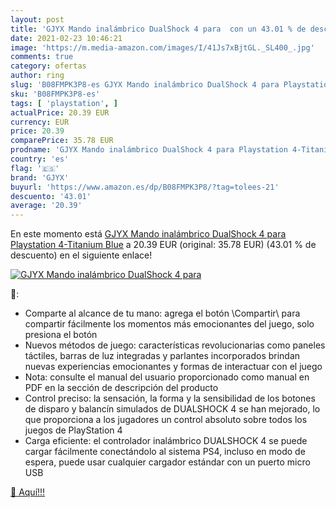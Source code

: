 ```yaml
---
layout: post
title: 'GJYX Mando inalámbrico DualShock 4 para  con un 43.01 % de descuento'
date: 2021-02-23 10:46:21
image: 'https://m.media-amazon.com/images/I/41Js7xBjtGL._SL400_.jpg'
comments: true
category: ofertas
author: ring
slug: 'B08FMPK3P8-es GJYX Mando inalámbrico DualShock 4 para Playstation...'
sku: 'B08FMPK3P8-es'
tags: [ 'playstation', ]
actualPrice: 20.39 EUR
currency: EUR
price: 20.39
comparePrice: 35.78 EUR
prodname: 'GJYX Mando inalámbrico DualShock 4 para Playstation 4-Titanium Blue'
country: 'es'
flag: '🇪🇸'
brand: 'GJYX'
buyurl: 'https://www.amazon.es/dp/B08FMPK3P8/?tag=tolees-21'
descuento: '43.01'
average: '20.39'
---
```


En este momento está [GJYX Mando inalámbrico DualShock 4 para Playstation 4-Titanium Blue](https://www.amazon.es/dp/B08FMPK3P8/?tag=tolees-21) a 20.39 EUR (original: 35.78 EUR) (43.01 %  de descuento) en el siguiente enlace!

[![GJYX Mando inalámbrico DualShock 4 para ](https://m.media-amazon.com/images/I/41Js7xBjtGL._SL400_.jpg)](https://www.amazon.es/dp/B08FMPK3P8/?tag=tolees-21)

🔎:

- Comparte al alcance de tu mano: agrega el botón \Compartir\ para compartir fácilmente los momentos más emocionantes del juego, solo presiona el botón
- Nuevos métodos de juego: características revolucionarias como paneles táctiles, barras de luz integradas y parlantes incorporados brindan nuevas experiencias emocionantes y formas de interactuar con el juego
- Nota: consulte el manual del usuario proporcionado como manual en PDF en la sección de descripción del producto
- Control preciso: la sensación, la forma y la sensibilidad de los botones de disparo y balancín simulados de DUALSHOCK 4 se han mejorado, lo que proporciona a los jugadores un control absoluto sobre todos los juegos de PlayStation 4
- Carga eficiente: el controlador inalámbrico DUALSHOCK 4 se puede cargar fácilmente conectándolo al sistema PS4, incluso en modo de espera, puede usar cualquier cargador estándar con un puerto micro USB

[🛒 Aquí!!!](https://www.amazon.es/dp/B08FMPK3P8/?tag=tolees-21)
